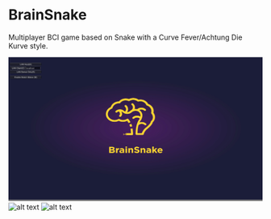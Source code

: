# BrainSnake
Multiplayer BCI game based on Snake with a Curve Fever/Achtung Die Kurve style.


![alt text](/Screenshots/Launch.png)
![alt text](Pietro/Screenshots/Game.png)
![alt text](https://raw.github.com/pietro93/BrainSnake/Pietro/Screenshots/Game2.png)
